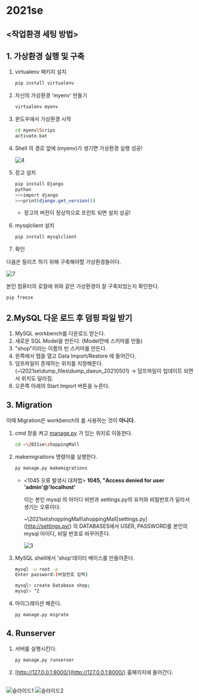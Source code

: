 # 2021se


## <작업환경 세팅 방법>

## 1. 가상환경 실행 및 구축

1. virtualenv 패키지 설치

    ```bash
    pip install virtualenv
    ```

2. 자신의 가상환경 'myenv' 만들기

    ```bash
    virtualenv myenv
    ```

3. 윈도우에서 가상환경 시작

    ```bash
    cd myenv\Scrips
    activate.bat
    ```

4. Shell 의 경로 앞에 (myenv)가 생기면 가상환경 실행 성공!

    ![4](https://user-images.githubusercontent.com/28949166/116814353-7ec03500-ab93-11eb-9b04-a38ed689fafe.png)


5. 장고 설치

    ```bash
    pip install Django
    python
    >>>import django
    >>>print(django.get_version())
    ```

    - 장고의 버전이 정상적으로 프린트 되면 설치 성공!
6. mysqlclient 설치

    ```bash
    pip install mysqlclient
    ```

7. 확인

다음은 릴리즈 하기 위해 구축해야할 가상환경들이다.

![7](https://user-images.githubusercontent.com/28949166/116814358-85e74300-ab93-11eb-851c-1bb7d67879f2.png)


본인 컴퓨터의 로컬에 위와 같은 가상환경이 잘 구축되었는지 확인한다.

```bash
pip freeze
```

## 2.MySQL 다운 로드 후 덤핑 파일 받기

1. MySQL workbench를 다운로드 받는다.
2. 새로운 SQL Model을 만든다. (Model안에 스키마를 만듦)
3. "shop"이라는 이름의 빈 스키마를 만든다.
4. 왼쪽에서 <Administration> 탭을 열고 Data Import/Restore 에 들어간다.
5. 덤프파일이 존재하는 위치를 지정해준다. (~\2021se\dump_files\dump_daeun_20210501) → 덤프파일이 업데이트 되면서 위치도 달라짐.
6. 오른쪽 아래의 Start Import 버튼을 누른다.

## 3. Migration

이때 Migration은 workbench의 <migration wizard>를 사용하는 것이 **아니다.**

1. cmd 창을 켜고 [manage.py](http://manage.py) 가 있는 위치로 이동한다.

    ```bash
    cd ~\2021se\shoppingMall
    ```

2. makemigrations 명령어를 실행한다.

    ```bash
    py manage.py makemigrations
    ```

    - <1045 오류 발생시 대처법> **1045, "Access denied for user 'admin'@'localhost'**

        이는 본인 mysql 의 아이디 비번과 settings.py의 유저와 비밀번호가 달라서 생기는 오류이다.

        ~\2021se\shoppingMall\shoppingMall\[settings.py](http://settings.py/) 의 DATABASES에서 USER, PASSWORD를 본인의 mysql 아이디, 비밀 번호로 바꾸어준다.

        ![3](https://user-images.githubusercontent.com/28949166/116814334-62bc9380-ab93-11eb-9131-9321622b07ce.png)


3. MySQL shell에서 'shop'데이터 베이스를 만들어준다.

    ```bash
    mysql -u root -p
    Enter password:(비밀번호 입력)

    mysql> create Database shop;
    mysql> ^Z
    ```

4. 마이그레이션 해준다.

    ```bash
    py manage.py migrate
    ```

## 4. Runserver

1. 서버를 실행시킨다.

    ```bash
    py manage.py runserver
    ```

2. [http://127.0.0.1:8000/](http://127.0.0.1:8000/) 홈페이지에 들어간다.



## <Database Schema>
![슬라이드1](https://user-images.githubusercontent.com/28949166/114647559-435ee300-9d18-11eb-83fd-4b7f7372082a.JPG)
![슬라이드2](https://user-images.githubusercontent.com/28949166/114647574-48bc2d80-9d18-11eb-850a-e25b8d02af06.JPG)


